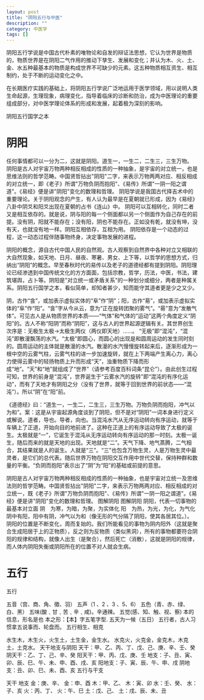 ```yaml
---
layout: post
title: "阴阳五行与中医"
description: ""
category: 中医学 
tags: []
---
```




阴阳五行学说是中国古代朴素的唯物论和自发的辩证法思想，它认为世界是物质的，物质世界是在阴阳二气作用的推动下孳生、发展和变化；并认为木、火、土、金、水五种最基本的物质是构成世界不可缺少的元素。这五种物质相互资生、相互制约，处于不断的运动变化之中。

在长期医疗实践的基础上，将阴阳五行学说广泛地运用于医学领域，用以说明人类生命起源，生理现象，病理变化，指导着临床的诊断和防治，成为中医理论的重要组成部分，对中医学理论体系的形成和发展，起着极为深刻的影响。


阴阳五行国学之本

# 阴阳

任何事情都可以一分为二，这就是阴阳。道生一，一生二，二生三，三生万物。
阴阳是古人对宇宙万物两种相反相成的性质的一种抽象，是宇宙的对立统一，也是思维法则的哲学范畴。中国贤哲拈出"阴阳"二字，来表示万物两两对应、相反相成的对立统一，即《老子》所谓"万物负阴而抱阳"、《易传》所谓"一阴一阳之谓道"。《易经》便是讲"阴阳"变化的数理和哲理。
阴阳学说是我国古代择吉术中的重要理论。关于阴阳观念的产生，有人认为最早是在夏朝就已形成，因为《易经》八卦中阴爻和阳爻出现在夏朝的占书《连山》中。
阴阳可以互相转化，同时二者又是相互依存的。就是说，阴与阳的每一个侧面都以另一个侧面作为自己存在的前提。没有阴，阳就不能存在；没有阳，阴也不能存在。正如没有乾，就没有坤，没有天，也就没有地一样。阴阳互相依存，互相为用。
阴阳依存是一个动态的过程，这一动态过程伴随事物终身，决定事物发展的进程。


阴阳的概念，源自古代中国人民的自然观。古人观察到自然界中各种对立又相联的大自然现象，如天地、日月、昼夜、寒暑、男女、上下等，以哲学的思想方式，归纳出“阴阳”的概念。早至春秋时代的易传以及老子的道德经都有提到阴阳。阴阳理论已经渗透到中国传统文化的方方面面，包括宗教，哲学，历法，中医，书法，建筑堪舆，占卜等。阴阳是"对立统一或矛盾关系"的一种划分或细分，两者是种属关系。阴阳五行国学之本，看似简单，却知者甚少，知而能守其道者更是少之又少。


阴，古作“侌”，或加表示虚拟实体的“阜”作“阴”；阳，古作“昜”，或加表示虚拟实体的“阜”作“阳”。“侌”字从今从云，意为“正在旋转团聚的雾气”。“昜”意为“发散气体”。可见古人是从物质世界的本质——“气体”和气体的“运动”这两个角度定义“阴阳”的。古人不称“阳阴”而称“阴阳”，这与古人的世界起源逻辑有关。其世界创生次序是：无极生太极→太极生两仪（两仪即天地）……。
“无极”即“混沌”，“混沌”即散漫飘荡的水汽。“太极”即圆心，而圆心的出现是和圆周运动的发生同时刻的。圆周运动的主体就是散漫的水汽。散漫的水汽慢慢旋转起来后，逐渐形成为一根中空的云雾气柱，云雾气柱的进一步加速旋转，就在上下两端产生离心力，离心力使得云雾中的轻扬物质上升而形成“天”，浊重物质下降而形成“地”。“天”和“地”就组成了“世界”（请参考百度百科词条“昆仑”）。由此创生过程可知，世界的前身是“混沌”，世界诞生于“云雾水汽的旋转”即“混沌的有序化运动”，而有了天地才有阴阳之分（没有了世界，就等于回到世界的前状态——“混沌”）。所以“阴”在“阳”前。

《道德经》曰：“道生一，一生二，二生三，三生万物。万物负阴而抱阳，冲气以为和”。案：这是从宇宙起源角度谈到了阴阳，但不是对“阴阳”一词本身进行定义或解说。道者，导也。导者，向也。当混沌水汽从无序运动转向有序运动，就等于车辆上了正道，开始向目的地前进了。这种在正道上的有序运动导致了太极的诞生。太极就是“一”，它诞生于混沌从无序运动转向有序运动的那一时刻。太极一诞生，随后而来的就是天地的出现。天地就是“二”。天气下降、地气蒸腾，二气相合，其结果就是人的诞生。人就是“三”。“三”也包含万物生灵，人是万物生灵中最灵者，是它们的总代表。随后世界万物在阴阳交互作用中世代交替，保持种群和数量的平衡。“负阴而抱阳”表示出了“阴”为“阳”的基础或前提的意思。

阴阳是古人对宇宙万物两种相反相成的性质的一种抽象，也是宇宙对立统一及思维法则的哲学范畴。中国贤哲拈出"阴阳"二字，来表示万物两两对应、相反相成的对立统一，既《老子》所谓"万物负阴而抱阳"、《易传》所谓"一阴一阳之谓道"。《易经》便是讲"阴阳"变化的数理和哲理。
图解阴阳
图解阴阳
阴阳，代表一切事物的最基本对立面
阴　为寒，为暗，为聚，为实体化
阳　为热，为光，为化，为气化
阴中有阳，阳中有阴，冲气以为和（像无形的气分隔了阴阳，使其各居其位。）。
阴阳的位置是不断变化，周而复始的。我们所能看见的事物为阴内阳外（这就是聚合生成阳居于上的正物质），反之则为反物质（类似黑洞），所有的事物都要符合阴阳的规律和结构，就像人出生（是聚合），然后死亡（消散），这就是阴阳的规律，而人体内阴阳失衡或阴阳所在的位置不对人就会生病。

# 五行

五行

五音（宫、商、角、徵、羽）
五声（1 、2 、3 、5、6）
五色（青、赤、绿、白、黑）
五味(酸﹑甘﹑苦﹑辛﹑咸)。辛通辣。
五觉(感、知、触、视、察)
本的信息，形名是也
本之形：【本】字五笔字型.
五天为一候（五日）
五行者，古人习惯拿五说事而、轮盘而。
五行相生、相克

水生木，木生火，火生土，土生金，金生水。
水克火，火克金，金克木，木克土，土克水。
天干地支与阴阳
天干：甲、乙、丙、丁、戊、己、庚、辛、壬、癸
阴天干：乙、丁、己、辛、癸
阳天干：甲、丙、戊、庚、壬
地支：子、丑、寅、卯、辰、巳、午、未、申、酉、戌、亥
阳地支：子、寅、辰、午、申、戌
阴地支：丑、卯、巳、未、酉、亥
五行与干支

天干 地支
金：庚、辛、 金：申、酉
木：甲、乙、 木：寅、卯
水：壬、癸、 水：子、亥
火：丙、丁、 火：午、巳
土：戊、己、 土：戌、辰、未、丑